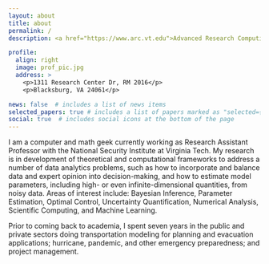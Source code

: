 ```yaml
---
layout: about
title: about
permalink: /
description: <a href="https://www.arc.vt.edu">Advanced Research Computing, Virginia Tech</a>. #Address. Contacts. Moto. Etc.

profile:
  align: right
  image: prof_pic.jpg
  address: >
    <p>1311 Research Center Dr, RM 2016</p>
    <p>Blacksburg, VA 24061</p>

news: false  # includes a list of news items
selected_papers: true # includes a list of papers marked as "selected={true}"
social: true  # includes social icons at the bottom of the page
---
```


I am a computer and math geek currently working as Research Assistant Professor with the National Security Institute at Virginia Tech. My research is in development of theoretical and computational frameworks to address a number of data analytics problems, such as how to incorporate and balance data and expert opinion into decision-making, and how to estimate model parameters, including high- or even infinite-dimensional quantities, from noisy data. Areas of interest include: Bayesian Inference, Parameter Estimation, Optimal Control, Uncertainty Quantification, Numerical Analysis, Scientific Computing, and Machine Learning.

Prior to coming back to academia, I spent seven years in the public and private sectors doing transportation modeling for planning and evacuation applications; hurricane, pandemic, and other emergency preparedness; and project management.

<!--
## education
- Ph.D., Math, 2018, Virginia Tech
- M.S., Math, 2004, Virginia Tech
- B.S., Physics, 2004, Virginia Tech
- B.S., Math, 2002, Virginia Tech
-->
